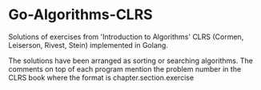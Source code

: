 # Go-Algorithms-CLRS
Solutions of exercises from 'Introduction to Algorithms' CLRS (Cormen, Leiserson, Rivest, Stein) implemented in Golang.

The solutions have been arranged as sorting or searching algorithms. The comments on top of each program mention the problem number in the CLRS book where the format is chapter.section.exercise 

